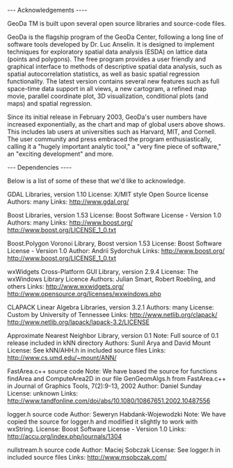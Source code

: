 --- Acknowledgements ----

GeoDa TM is built upon several open source libraries and source-code files.

GeoDa is the flagship program of the GeoDa Center, following a long line of software tools developed by Dr. Luc Anselin. It is designed to implement techniques for exploratory spatial data analysis (ESDA) on lattice data (points and polygons). The free program provides a user friendly and graphical interface to methods of descriptive spatial data analysis, such as spatial autocorrelation statistics, as well as basic spatial regression functionality. The latest version contains several new features such as full space-time data support in all views, a new cartogram, a refined map movie, parallel coordinate plot, 3D visualization, conditional plots (and maps) and spatial regression.

Since its initial release in February 2003, GeoDa's user numbers have increased exponentially, as the chart and map of global users above shows. This includes lab users at universities such as Harvard, MIT, and Cornell. The user community and press embraced the program enthusiastically, calling it a "hugely important analytic tool," a "very fine piece of software," an "exciting development" and more.

--- Dependencies ----

Below is a list of some of these that we'd like to acknowledge.

GDAL Libraries, version 1.10
License: X/MIT style Open Source license 
Authors: many
Links: http://www.gdal.org/

Boost Libraries, version 1.53
License: Boost Software License - Version 1.0
Authors: many
Links: http://www.boost.org/
       http://www.boost.org/LICENSE_1_0.txt

Boost.Polygon Voronoi Library, Boost version 1.53
License: Boost Software License - Version 1.0
Author: Andrii Sydorchuk
Links: http://www.boost.org/
       http://www.boost.org/LICENSE_1_0.txt

wxWidgets Cross-Platform GUI Library, version 2.9.4
License: The wxWindows Library Licence
Authors: Julian Smart, Robert Roebling, and others
Links: http://www.wxwidgets.org/
       http://www.opensource.org/licenses/wxwindows.php

CLAPACK Linear Algebra Libraries, version 3.2.1
Authors: many
License: Custom by University of Tennessee
Links: http://www.netlib.org/clapack/
       http://www.netlib.org/lapack/lapack-3.2/LICENSE

Approximate Nearest Neighbor Library, version 0.1
Note: Full source of 0.1 release included in kNN directory
Authors: Sunil Arya and David Mount
License: See kNN/AHH.h in included source files
Links: http://www.cs.umd.edu/~mount/ANN/

FastArea.c++ source code
Note: We have based the source for functions findArea and
      ComputeArea2D in our file GenGeomAlgs.h from FastArea.c++
      in Journal of Graphics Tools, 7(2):9-13, 2002
Author: Daniel Sunday
License: unknown
Links: http://www.tandfonline.com/doi/abs/10.1080/10867651.2002.10487556

logger.h source code
Author: Seweryn Habdank-Wojewodzki
Note: We have copied the source for logger.h and modified it slightly
      to work with wxString.
License: Boost Software License - Version 1.0
Links: http://accu.org/index.php/journals/1304

nullstream.h source code
Author: Maciej Sobczak
License: See logger.h in included source files
Links: http://www.msobczak.com/

